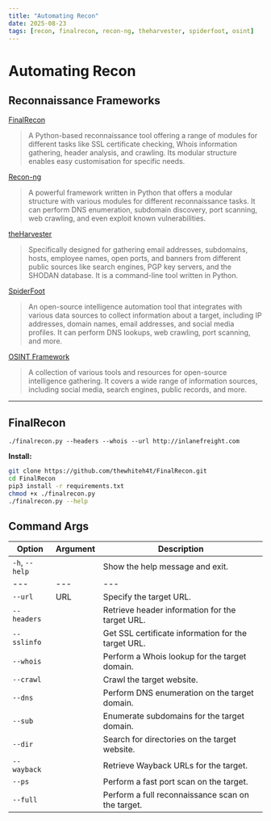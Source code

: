```yaml
---
title: "Automating Recon"
date: 2025-08-23
tags: [recon, finalrecon, recon-ng, theharvester, spiderfoot, osint]
---
```


# Automating Recon

## Reconnaissance Frameworks

[FinalRecon](https://github.com/thewhiteh4t/FinalRecon)

> A Python-based reconnaissance tool offering a range of modules for different tasks like SSL certificate checking, Whois information gathering, header analysis, and crawling. Its modular structure enables easy customisation for specific needs.

[Recon-ng](https://github.com/lanmaster53/recon-ng)

> A powerful framework written in Python that offers a modular structure with various modules for different reconnaissance tasks. It can perform DNS enumeration, subdomain discovery, port scanning, web crawling, and even exploit known vulnerabilities.

[theHarvester](https://github.com/laramies/theHarvester)

> Specifically designed for gathering email addresses, subdomains, hosts, employee names, open ports, and banners from different public sources like search engines, PGP key servers, and the SHODAN database. It is a command-line tool written in Python.

[SpiderFoot](https://github.com/smicallef/spiderfoot) 

> An open-source intelligence automation tool that integrates with various data sources to collect information about a target, including IP addresses, domain names, email addresses, and social media profiles. It can perform DNS lookups, web crawling, port scanning, and more.

[OSINT Framework](https://osintframework.com/)

> A collection of various tools and resources for open-source intelligence gathering. It covers a wide range of information sources, including social media, search engines, public records, and more.

---

## FinalRecon

`./finalrecon.py --headers --whois --url http://inlanefreight.com`

**Install:**

```bash
git clone https://github.com/thewhiteh4t/FinalRecon.git
cd FinalRecon
pip3 install -r requirements.txt
chmod +x ./finalrecon.py
./finalrecon.py --help
```

## Command Args

| Option         | Argument | Description                                         |
| -------------- | -------- | --------------------------------------------------- |
| `-h`, `--help` |          | Show the help message and exit.                     |
| ---            | ---      | ---                                                 |
| `--url`        | URL      | Specify the target URL.                             |
| `--headers`    |          | Retrieve header information for the target URL.     |
| `--sslinfo`    |          | Get SSL certificate information for the target URL. |
| `--whois`      |          | Perform a Whois lookup for the target domain.       |
| `--crawl`      |          | Crawl the target website.                           |
| `--dns`        |          | Perform DNS enumeration on the target domain.       |
| `--sub`        |          | Enumerate subdomains for the target domain.         |
| `--dir`        |          | Search for directories on the target website.       |
| `--wayback`    |          | Retrieve Wayback URLs for the target.               |
| `--ps`         |          | Perform a fast port scan on the target.             |
| `--full`       |          | Perform a full reconnaissance scan on the target.   |
